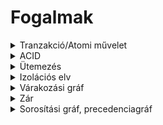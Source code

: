 # Fogalmak

<details>
 <summary>Tranzakció/Atomi művelet</summary>
  Egy program egyszeri futása, amelynek vagy minden művelete hatásos, vagy egyik se.</details>

<details>
  <summary>ACID</summary>
  - atomicitás (atomicity): ld. fentebb.

	- konzisztencia (consistency): csak sikeresen (teljes egészében) lefutott tranzakcióknak van hatása az adatbázis tartalmára, ekkor a tranzakciók az adatbázist egyik konzisztens állapotból egy másikba viszik át. 
	  
	- izoláció (isolation), másnéven elszigetelés: minden tranzakció úgy fut le (egy konkurens környezetben is), mintha közben más tranzakció nem futna.

  - tartósság (durability): ha egy tranzakció már sikeresen lefutott, akkor annak hatása nem veszhet el.
</details>

<details>
  <summary>Ütemezés</summary>
  Tranzakciók elemi műveleteinek összessége, melyben a műveletek időbeli sorrendje is egyértelműen meghatározott.
</details>

<details>
  <summary>Izolációs elv</summary>
  Feltételezzük, hogy egy tranzakció elvárt, korrekt eredménye az, amit akkor kapunk, ha a tranzakció futása közben más tranzakció nem fut.
</details>

<details>
  <summary>Várakozási gráf</summary>
  Olyan irányított gráf, ahol a gráf csomópontjai a tranzakciók, egy élt pedig akkor rajzolunk a Ti csomópontból a Tj csomópont felé, ha a Ti tranzakció bármely okból várakoztatja a Tj tranzakciót úgy, hogy az nem tud továbbmenni.
</details>

<details>
  <summary>Zár</summary>Hozzáférési privilégium egy adategységen, amely adható és visszavonható.
</details>

<details>
  <summary>Sorosítási gráf, precedenciagráf</summary>
  Olyan irányított gráf, amelynek a csomópontjai a tranzakciók, egy élt pedig akkor rajzolunk a Ti csomópontból a Tj csomópont felé, ha van olyan A adategység, amelyen egy adott S ütemezésben a Ti tranzakció zárat helyezett el, majd a zár felszabadítása után először a Tj tranzakció helyez el zárat A-n.
</details>

